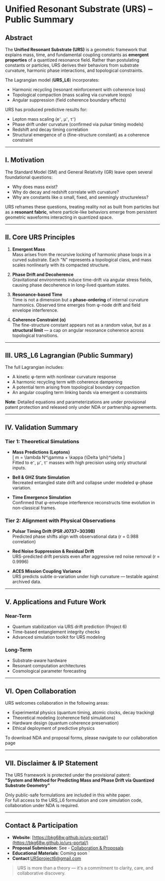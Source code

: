 # Unified Resonant Substrate (URS) – Public Summary

## Abstract

The **Unified Resonant Substrate (URS)** is a geometric framework that explains mass, time, and fundamental coupling constants as **emergent properties** of a quantized resonance field. Rather than postulating constants or particles, URS derives their behaviors from substrate curvature, harmonic phase interactions, and topological constraints.

The Lagrangian model (**URS_L6**) incorporates:
- Harmonic recycling (resonant reinforcement with coherence loss)
- Topological compaction (mass scaling via curvature loops)
- Angular suppression (field coherence boundary effects)

URS has produced predictive results for:
- Lepton mass scaling (e⁻, μ⁻, τ⁻)
- Phase drift under curvature (confirmed via pulsar timing models)
- Redshift and decay timing correlation
- Structural emergence of α (fine-structure constant) as a coherence constraint

---

## I. Motivation

The Standard Model (SM) and General Relativity (GR) leave open several foundational questions:

- Why does mass exist?
- Why do decay and redshift correlate with curvature?
- Why are constants like α small, fixed, and seemingly structureless?

URS reframes these questions, treating reality not as built from particles but as a **resonant fabric**, where particle-like behaviors emerge from persistent geometric waveforms interacting in quantized space.

---

## II. Core URS Principles

1. **Emergent Mass**  
   Mass arises from the recursive locking of harmonic phase loops in a curved substrate. Each "N" represents a topological class, and mass scales nonlinearly with its compacted structure.

2. **Phase Drift and Decoherence**  
   Gravitational environments induce time-drift via angular stress fields, causing phase decoherence in long-lived quantum states.

3. **Resonance-based Time**  
   Time is not a dimension but a **phase-ordering** of internal curvature harmonics. Observed time emerges from φ-node drift and field envelope interference.

4. **Coherence Constraint (α)**  
   The fine-structure constant appears not as a random value, but as a **structural limit** — a cap on angular resonance coherence across topological transitions.

---

## III. URS_L6 Lagrangian (Public Summary)

The full Lagrangian includes:

- A kinetic φ-term with nonlinear curvature response
- A harmonic recycling term with coherence dampening
- A potential term arising from topological boundary compaction
- An angular coupling term linking bands via emergent α constraints

**Note**: Detailed equations and parameterizations are under provisional patent protection and released only under NDA or partnership agreements.

---

## IV. Validation Summary

###  Tier 1: Theoretical Simulations

- **Mass Predictions (Leptons)**  
  \[ m = \lambda N^\gamma + \kappa (\Delta \phi)^\delta \]  
  Fitted to e⁻, μ⁻, τ⁻ masses with high precision using only structural inputs.

- **Bell & GHZ State Simulation**  
  Recreated entangled state drift and collapse under modeled φ-phase variation.

- **Time Emergence Simulation**  
  Confirmed that φ-envelope interference reconstructs time evolution in non-classical frames.

###  Tier 2: Alignment with Physical Observations

- **Pulsar Timing Drift (PSR J0737−3039B)**  
  Predicted phase shifts align with observational data (r = 0.988 correlation)

- **Red Noise Suppression & Residual Drift**  
  URS-predicted drift persists even after aggressive red noise removal (r = 0.9996)

- **ACES Mission Coupling Variance**  
  URS predicts subtle α-variation under high curvature — testable against archived data.

---

## V. Applications and Future Work

### Near-Term

- Quantum stabilization via URS drift prediction (Project 6)
- Time-based entanglement integrity checks
- Advanced simulation toolkit for URS modeling

### Long-Term

- Substrate-aware hardware
- Resonant computation architectures
- Cosmological parameter forecasting

---

## VI. Open Collaboration

URS welcomes collaboration in the following areas:
- Experimental physics (quantum timing, atomic clocks, decay tracking)
- Theoretical modeling (coherence field simulations)
- Hardware design (quantum coherence preservation)
- Ethical deployment of predictive physics

To download NDA and proposal forms, please navigate to our collaboration page

---

## VII. Disclaimer & IP Statement

The URS framework is protected under the provisional patent:  
**"System and Method for Predicting Mass and Phase Drift via Quantized Substrate Geometry"**

Only public-safe formulations are included in this white paper.  
For full access to the URS_L6 formulation and core simulation code, collaboration under NDA is required.

---

## Contact & Participation

- **Website**: [https://bkg68w.github.io/urs-portal/](https://bkg68w.github.io/urs-portal/)
- **Proposal Submission**: See - [Collaboration & Proposals](templates/collaboration.md)
- **Educational Materials**: Coming soon `
- **Contact**:URSproject6@gmail.com

> URS is more than a theory — it's a commitment to clarity, care, and collaborative discovery.
